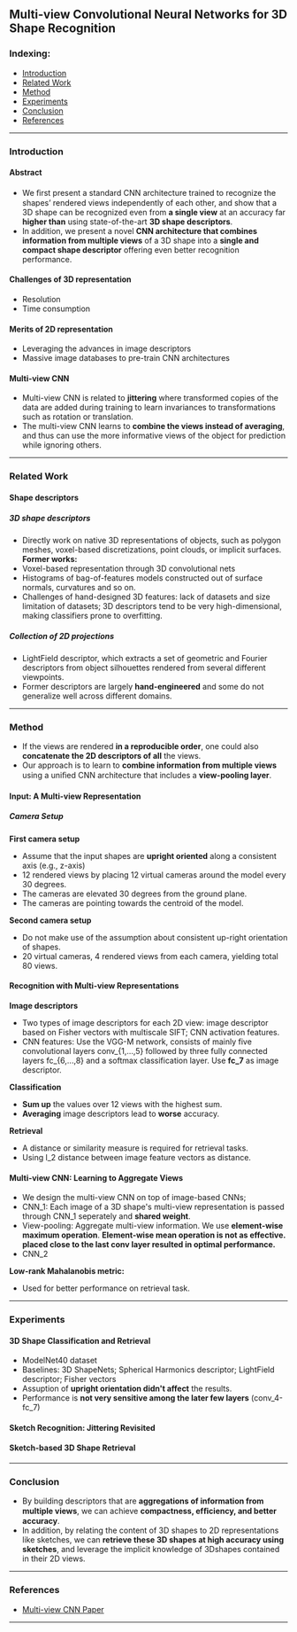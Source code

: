 ## Multi-view Convolutional Neural Networks for 3D Shape Recognition

### Indexing:
- [Introduction](#Introduction)
- [Related Work](#Related-Work)
- [Method](#Method)
- [Experiments](#Experiments)
- [Conclusion](#Conclusion)
- [References](#References)

---
### Introduction
#### Abstract
- We ﬁrst present a standard CNN architecture trained to recognize the shapes’ rendered views independently of each other, and show that
a 3D shape can be recognized even from **a single view** at an accuracy far **higher than** using state-of-the-art **3D shape descriptors**.
- In addition, we present a novel **CNN architecture that combines information from multiple views** of a 3D shape into a **single and compact shape descriptor** offering even better recognition performance. 

#### Challenges of 3D representation
- Resolution
- Time consumption

#### Merits of 2D representation
- Leveraging the advances in image descriptors
- Massive image databases to pre-train CNN architectures

#### Multi-view CNN
- Multi-view CNN is related to **jittering** where transformed copies of the data are added during training to learn invariances to transformations such as rotation or translation.
- The multi-view CNN learns to **combine the views instead of averaging**, and thus can use the more informative views of the object for prediction while ignoring others. 

---
### Related Work
#### Shape descriptors
##### 3D shape descriptors 
- Directly work on native 3D representations of objects, such as polygon meshes, voxel-based discretizations, point clouds, or implicit surfaces.
**Former works:**
- Voxel-based representation through 3D convolutional nets
- Histograms of bag-of-features models constructed out of surface normals, curvatures and so on.
- Challenges of hand-designed 3D features: lack of datasets and size limitation of datasets; 3D descriptors tend to be very high-dimensional, making classifiers prone to overfitting.

##### Collection of 2D projections
- LightField descriptor, which extracts a set of geometric and Fourier descriptors from object silhouettes rendered from several different viewpoints.
- Former descriptors are largely **hand-engineered** and some do not generalize well across different domains.

---
### Method
- If the views are rendered **in a reproducible order**, one could also **concatenate the 2D descriptors of all** the views.
- Our approach is to learn to **combine information from multiple views** using a uniﬁed CNN architecture that includes a **view-pooling layer**.

#### Input: A Multi-view Representation
##### Camera Setup
**First camera setup**
- Assume that the input shapes are **upright oriented** along a consistent axis (e.g., z-axis)
- 12 rendered views by placing 12 virtual cameras around the model every 30 degrees.
- The cameras are elevated 30 degrees from the ground plane.
- The cameras are pointing towards the centroid of the model.

**Second camera setup**
- Do not make use of the assumption about consistent up-right orientation of shapes.
- 20 virtual cameras, 4 rendered views from each camera, yielding total 80 views.

#### Recognition with Multi-view Representations
**Image descriptors**
- Two types of image descriptors for each 2D view: image descriptor based on Fisher vectors with multiscale SIFT; CNN activation features.
- CNN features: Use the VGG-M network, consists of mainly five convolutional layers conv_{1,...,5} followed by three fully connected layers fc_{6,...,8} and a softmax classification layer. Use **fc_7** as image descriptor.

**Classification**
- **Sum up** the values over 12 views with the highest sum.
- **Averaging** image descriptors lead to **worse** accuracy.

**Retrieval**
- A distance or similarity measure is required for retrieval tasks.
- Using l_2 distance between image feature vectors as distance.

#### Multi-view CNN: Learning to Aggregate Views
- We design the multi-view CNN on top of image-based CNNs;
- CNN_1: Each image of a 3D shape's multi-view representation is passed through CNN_1 seperately and **shared weight**.
- View-pooling: Aggregate multi-view information. We use **element-wise maximum operation**. **Element-wise mean operation is not as effective.** **placed close to the last conv layer resulted in optimal performance.**
- CNN_2


**Low-rank Mahalanobis metric:**
- Used for better performance on retrieval task.

---
### Experiments
#### 3D Shape Classification and Retrieval
- ModelNet40 dataset
- Baselines: 3D ShapeNets; Spherical Harmonics descriptor; LightField descriptor; Fisher vectors
- Assuption of **upright orientation didn't affect** the results.
- Performance is **not very sensitive among the later few layers** (conv_4-fc_7)

#### Sketch Recognition: Jittering Revisited


#### Sketch-based 3D Shape Retrieval



---
### Conclusion
- By building descriptors that are **aggregations of information from multiple views**, we can achieve **compactness, efﬁciency, and better accuracy**.
- In addition, by relating the content of 3D shapes to 2D representations like sketches, we can **retrieve these 3D shapes at high accuracy using sketches**, and leverage the implicit knowledge of 3Dshapes contained in their 2D views. 

---
### References
- [Multi-view CNN Paper](http://vis-www.cs.umass.edu/mvcnn/docs/su15mvcnn.pdf)

---
